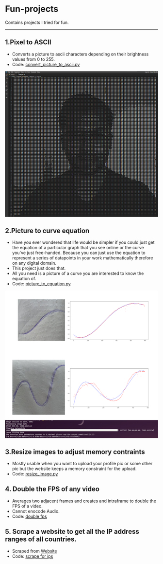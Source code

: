 # Fun-projects
Contains projects I tried for fun.
___

## 1.Pixel to ASCII<br>
- Converts a picture to ascii characters depending on their brightness values from 0 to 255.
- Code: [convert_picture_to_ascii.py](./convert_picture_to_ascii.py)

![ascii](./images/ascii_me.png)

## 2.Picture to curve equation <br>
- Have you ever wondered that life would be simpler if you could just get the equation of a particular graph that you see online or the curve you've just free-handed. Because you can just use the equation to represent a series of datapoints in your work mathematically therefore on any digital domain. 
- This project just does that.
- All you need is a picture of a curve you are interested to know the equation of.
- Code: [picture_to_equation.py](./picture_to_equation.py)

![picture to mathematical equation](./images/curve_fit.png)
![Example output of the curve fit equation](./images/curve_fit2.png)

## 3.Resize images to adjust memory contraints <br>
- Mostly usable when you want to upload your profile pic or some other pic but the website keeps a memory constraint for the upload.
- Code: [resize_image.py](./resize_image.py)

## 4. Double the FPS of any video <br>
- Averages two adjacent frames and creates and intraframe to double the FPS of a video.
- Cannot enocode Audio.
- Code: [double fps](double_fps.py)

## 5. Scrape a website to get all the IP address ranges of all countries.
- Scraped from [Website](https://lite.ip2location.com/ip-address-ranges-by-country)
- Code: [scrape for ips](./scrape_for_ips.py)
